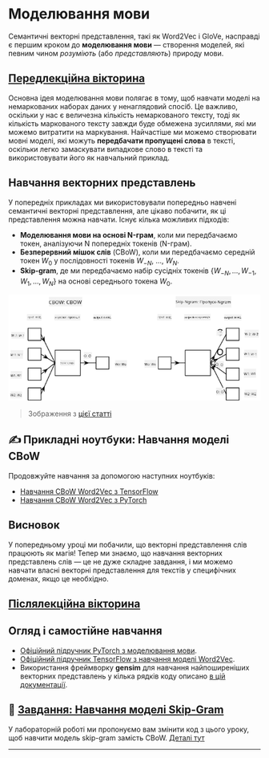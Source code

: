 <!--
CO_OP_TRANSLATOR_METADATA:
{
  "original_hash": "7ba20f54a5bfcd6521018cdfb17c7c57",
  "translation_date": "2025-09-23T15:37:33+00:00",
  "source_file": "lessons/5-NLP/15-LanguageModeling/README.md",
  "language_code": "uk"
}
-->
# Моделювання мови

Семантичні векторні представлення, такі як Word2Vec і GloVe, насправді є першим кроком до **моделювання мови** — створення моделей, які певним чином *розуміють* (або *представляють*) природу мови.

## [Передлекційна вікторина](https://ff-quizzes.netlify.app/en/ai/quiz/29)

Основна ідея моделювання мови полягає в тому, щоб навчати моделі на немаркованих наборах даних у ненаглядовий спосіб. Це важливо, оскільки у нас є величезна кількість немаркованого тексту, тоді як кількість маркованого тексту завжди буде обмежена зусиллями, які ми можемо витратити на маркування. Найчастіше ми можемо створювати мовні моделі, які можуть **передбачати пропущені слова** в тексті, оскільки легко замаскувати випадкове слово в тексті та використовувати його як навчальний приклад.

## Навчання векторних представлень

У попередніх прикладах ми використовували попередньо навчені семантичні векторні представлення, але цікаво побачити, як ці представлення можна навчати. Існує кілька можливих підходів:

* **Моделювання мови на основі N-грам**, коли ми передбачаємо токен, аналізуючи N попередніх токенів (N-грам).
* **Безперервний мішок слів** (CBoW), коли ми передбачаємо середній токен $W_0$ у послідовності токенів $W_{-N}$, ..., $W_N$.
* **Skip-gram**, де ми передбачаємо набір сусідніх токенів {$W_{-N},\dots, W_{-1}, W_1,\dots, W_N$} на основі середнього токена $W_0$.

![зображення з наукової статті про перетворення слів у вектори](../../../../../translated_images/example-algorithms-for-converting-words-to-vectors.fbe9207a726922f6f0f5de66427e8a6eda63809356114e28fb1fa5f4a83ebda7.uk.png)

> Зображення з [цієї статті](https://arxiv.org/pdf/1301.3781.pdf)

## ✍️ Прикладні ноутбуки: Навчання моделі CBoW

Продовжуйте навчання за допомогою наступних ноутбуків:

* [Навчання CBoW Word2Vec з TensorFlow](CBoW-TF.ipynb)
* [Навчання CBoW Word2Vec з PyTorch](CBoW-PyTorch.ipynb)

## Висновок

У попередньому уроці ми побачили, що векторні представлення слів працюють як магія! Тепер ми знаємо, що навчання векторних представлень слів — це не дуже складне завдання, і ми можемо навчати власні векторні представлення для текстів у специфічних доменах, якщо це необхідно.

## [Післялекційна вікторина](https://ff-quizzes.netlify.app/en/ai/quiz/30)

## Огляд і самостійне навчання

* [Офіційний підручник PyTorch з моделювання мови](https://pytorch.org/tutorials/beginner/nlp/word_embeddings_tutorial.html).
* [Офіційний підручник TensorFlow з навчання моделі Word2Vec](https://www.TensorFlow.org/tutorials/text/word2vec).
* Використання фреймворку **gensim** для навчання найпоширеніших векторних представлень у кілька рядків коду описано [в цій документації](https://pytorch.org/tutorials/beginner/nlp/word_embeddings_tutorial.html).

## 🚀 [Завдання: Навчання моделі Skip-Gram](lab/README.md)

У лабораторній роботі ми пропонуємо вам змінити код з цього уроку, щоб навчити модель skip-gram замість CBoW. [Деталі тут](lab/README.md)

---

